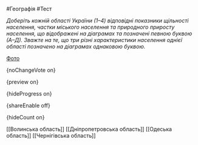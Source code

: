 #Географія #Тест

*Доберіть кожній області України (1–4) відповідні показники щільності  населення, частки міського населення та природного приросту населення,  що відображені на діаграмах та позначені певною буквою (А–Д). Зважте на  те, що три різні характеристики населення однієї області позначено на  діаграмах однаковою буквою.*

[Фото](https://zno.osvita.ua//doc/images/znotest/25/2546/46.jpg)

{noChangeVote on}

{preview on}

{hideProgress on}

{shareEnable off}

{hideCount on}

[[Волинська область]]
[[Дніпропетровська область]]
[[Одеська область]]
[[Чернігівська область]]

